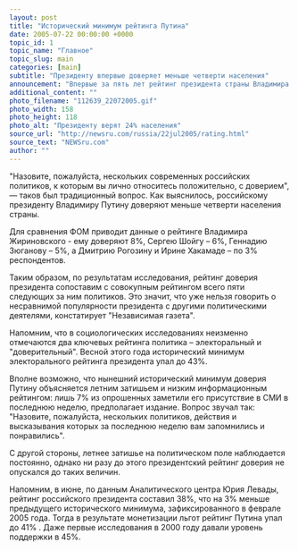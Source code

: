 ```yaml
---
layout: post
title: "Исторический минимум рейтинга Путина"
date: 2005-07-22 00:00:00 +0000
topic_id: 1
topic_name: "Главное"
topic_slug: main
categories: [main]
subtitle: "Президенту впервые доверяет меньше четверти населения"
announcement: "Впервые за пять лет рейтинг президента страны Владимира Путина опустился до рекордно низкой отметки - 24%. Такие результаты приводит Фонд общественного мнения, который опубликовал последние результаты исследования рейтингов доверия российским политикам. В опросе ФОМа участвовали 3000 респондентов, представлявших 63 региона."
additional_content: ""
photo_filename: "112639_22072005.gif"
photo_width: 158
photo_height: 118
photo_alt: "Президенту верят 24% населения"
source_url: "http://newsru.com/russia/22jul2005/rating.html"
source_text: "NEWSru.com"
author: ""
---
```

"Назовите, пожалуйста, нескольких современных российских политиков, к которым вы лично относитесь положительно, с доверием", &mdash; таков был традиционный вопрос. Как выяснилось, российскому президенту Владимиру Путину доверяют меньше четверти населения страны.

Для сравнения ФОМ приводит данные о рейтинге Владимира Жириновского - ему доверяют 8%, Сергею Шойгу – 6%, Геннадию Зюганову – 5%, а Дмитрию Рогозину и Ирине Хакамаде – по 3% респондентов.

Таким образом, по результатам исследования, рейтинг доверия президента сопоставим с совокупным рейтингом всего пяти следующих за ним политиков. Это значит, что уже нельзя говорить о несравнимой популярности президента с другими политическими деятелями, констатирует "Независимая газета".

Напомним, что в социологических исследованиях неизменно отмечаются два ключевых рейтинга политика – электоральный и "доверительный". Весной этого года исторический минимум электорального рейтинга президента упал до 43%.

Вполне возможно, что нынешний исторический минимум доверия Путину объясняется летним затишьем и низким информационным рейтингом: лишь 7% из опрошенных заметили его присутствие в СМИ в последнюю неделю, предполагает издание. Вопрос звучал так: "Назовите, пожалуйста, нескольких политиков, действия и высказывания которых за последнюю неделю вам запомнились и понравились".

С другой стороны, летнее затишье на политическом поле наблюдается постоянно, однако ни разу до этого президентский рейтинг доверия не опускался до таких величин.

Напомним, в июне, по данным Аналитического центра Юрия Левады, рейтинг российского президента составил 38%, что на 3% меньше предыдущего исторического минимума, зафиксированного в феврале 2005 года. Тогда в результате монетизации льгот рейтинг Путина упал до 41% . Даже первые исследования в 2000 году давали уровень поддержки в 45%.
